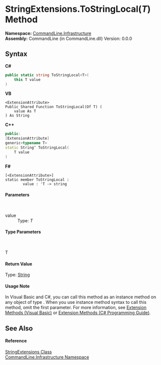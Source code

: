# StringExtensions.ToStringLocal(*T*) Method 
 

**Namespace:**&nbsp;<a href="N_CommandLine_Infrastructure">CommandLine.Infrastructure</a><br />**Assembly:**&nbsp;CommandLine (in CommandLine.dll) Version: 0.0.0

## Syntax

**C#**<br />
``` C#
public static string ToStringLocal<T>(
	this T value
)

```

**VB**<br />
``` VB
<ExtensionAttribute>
Public Shared Function ToStringLocal(Of T) ( 
	value As T
) As String
```

**C++**<br />
``` C++
public:
[ExtensionAttribute]
generic<typename T>
static String^ ToStringLocal(
	T value
)
```

**F#**<br />
``` F#
[<ExtensionAttribute>]
static member ToStringLocal : 
        value : 'T -> string 

```


#### Parameters
&nbsp;<dl><dt>value</dt><dd>Type: *T*<br /></dd></dl>

#### Type Parameters
&nbsp;<dl><dt>T</dt><dd /></dl>

#### Return Value
Type: <a href="https://docs.microsoft.com/dotnet/api/system.string" target="_blank">String</a>

#### Usage Note
In Visual Basic and C#, you can call this method as an instance method on any object of type . When you use instance method syntax to call this method, omit the first parameter. For more information, see <a href="https://docs.microsoft.com/dotnet/visual-basic/programming-guide/language-features/procedures/extension-methods">Extension Methods (Visual Basic)</a> or <a href="https://docs.microsoft.com/dotnet/csharp/programming-guide/classes-and-structs/extension-methods">Extension Methods (C# Programming Guide)</a>.

## See Also


#### Reference
<a href="T_CommandLine_Infrastructure_StringExtensions">StringExtensions Class</a><br /><a href="N_CommandLine_Infrastructure">CommandLine.Infrastructure Namespace</a><br />